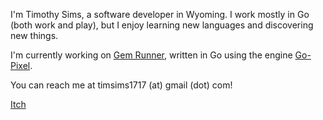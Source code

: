 I'm Timothy Sims, a software developer in Wyoming. I work mostly in Go (both work and play), but I enjoy learning new languages and discovering new things.

I'm currently working on [Gem Runner](https://github.com/timsims1717/gemrunner), written in Go using the engine [Go-Pixel](https://github.com/gopxl/pixel).

You can reach me at timsims1717 (at) gmail (dot) com!

[Itch](https://thetimsims.itch.io/)

<!---
timsims1717/timsims1717 is a ✨ special ✨ repository because its `README.md` (this file) appears on your GitHub profile.
You can click the Preview link to take a look at your changes.
--->
